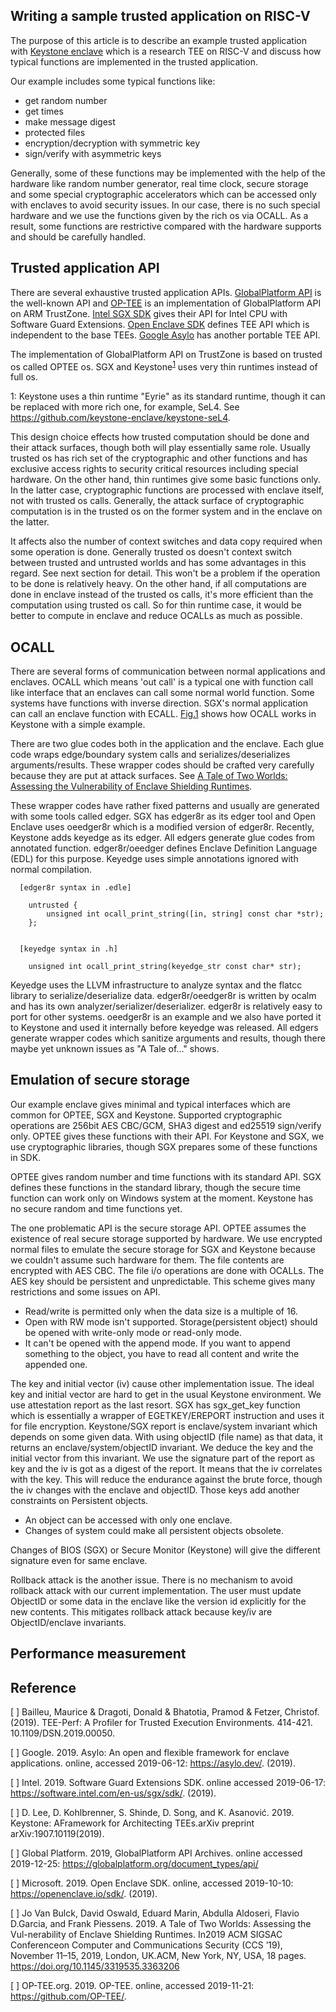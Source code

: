 ## Writing a sample trusted application on RISC-V

The purpose of this article is to describe an example trusted application with [Keystone enclave](https://keystone-enclave.org/) which is a research TEE on RISC-V and discuss how typical functions are implemented in the trusted application.

Our example includes some typical functions like:

* get random number
* get times
* make message digest
* protected files
* encryption/decryption with symmetric key
* sign/verify with asymmetric keys

Generally, some of these functions may be implemented with the help of the hardware like random number generator, real time clock, secure storage and some special cryptographic accelerators which can be accessed only with enclaves to avoid security issues.
In our case, there is no such special hardware and we use the functions given by the rich os via OCALL. As a result, some functions are restrictive compared with the hardware supports and should be carefully handled.

## Trusted application API

There are several exhaustive trusted application APIs. [GlobalPlatform API](https://globalplatform.org/document_types/api/) is the well-known API and [OP-TEE](https://www.op-tee.org/) is an implementation of GlobalPlatform API on ARM TrustZone.
[Intel SGX SDK](https://software.intel.com/en-us/sgx/sdk) gives their API for Intel CPU with Software Guard Extensions.
[Open Enclave SDK](https://openenclave.io/sdk/) defines TEE API which is independent to the base TEEs.
[Google Asylo](https://asylo.dev/) has another portable TEE API.

The implementation of GlobalPlatform API on TrustZone is based on trusted os called OPTEE os. SGX and Keystone<sup>[1](#myfootnote1)</sup> uses very thin runtimes instead of full os.

<a name="myfootnote1">1</a>: Keystone uses a thin runtime "Eyrie" as its standard runtime, though it can be replaced with more rich one, for example, SeL4. See https://github.com/keystone-enclave/keystone-seL4.

This design choice effects how trusted computation should be done and their attack surfaces, though both will play essentially same role.
Usually trusted os has rich set of the cryptographic and other functions and has exclusive access rights to security critical resources including special hardware. On the other hand, thin runtimes give some basic functions only. In the latter case, cryptographic functions are processed with enclave itself, not with trusted os calls.
Generally, the attack surface of cryptographic computation is in the trusted os on the former system and in the enclave on the latter.

It affects also the number of context switches and data copy required when some operation is done. Generally trusted os doesn't context switch between trusted and untrusted worlds and has some advantages in this regard. See next section for detail. This won't be a problem if the operation to be done is relatively heavy. On the other hand, if all computations are done in enclave instead of the trusted os calls, it's more efficient than the computation using trusted os call. So for thin runtime case, it would be better to compute in enclave and reduce OCALLs as much as possible.

## OCALL

There are several forms of communication between normal applications and enclaves. OCALL which means 'out call' is a typical one with function call like interface that an enclaves can call some normal world function. Some systems have functions with inverse direction. SGX's normal application can call an enclave function with ECALL. [Fig.1](http://192.168.100.100/vc707/junkyard/blob/master/ocall-howto.pdf) shows how OCALL works in Keystone with a simple example.

There are two glue codes both in the application and the enclave.
Each glue code wraps edge/boundary system calls and serializes/deserializes arguments/results. These wrapper codes should be crafted very carefully because they are put at attack surfaces. See [A Tale of Two Worlds: Assessing the Vulnerability of Enclave Shielding Runtimes](https://people.cs.kuleuven.be/~jo.vanbulck/ccs19-tale.pdf).

These wrapper codes have rather fixed patterns and usually are generated with some tools called edger. SGX has edger8r as its edger tool and Open Enclave uses oeedger8r which is a modified version of edger8r. Recently, Keystone adds keyedge as its edger. All edgers generate glue codes from annotated function. edger8r/oeedger defines Enclave Definition Language (EDL) for this purpose. Keyedge uses simple annotations ignored with normal compilation.


```
  [edger8r syntax in .edle]

    untrusted {
        unsigned int ocall_print_string([in, string] const char *str);
    };


  [keyedge syntax in .h]
  
    unsigned int ocall_print_string(keyedge_str const char* str);

```


Keyedge uses the LLVM infrastructure to analyze syntax and the flatcc library to serialize/deserialize data. edger8r/oeedger8r is written by ocalm and has its own analyzer/serializer/deserializer. edger8r is relatively easy to port for other systems. oeedger8r is an example and we also have ported it to Keystone and used it internally before keyedge was released. All edgers generate wrapper codes which sanitize arguments and results, though there maybe yet unknown issues as "A Tale of..." shows.

## Emulation of secure storage

Our example enclave gives minimal and typical interfaces which are common for OPTEE, SGX and Keystone. Supported cryptographic operations are 256bit AES CBC/GCM, SHA3 digest and ed25519 sign/verify only. OPTEE gives these functions with their API. For Keystone and SGX, we use cryptographic libraries, though SGX prepares some of these functions in SDK.

OPTEE gives random number and time functions with its standard API. SGX defines these functions in the standard library, though the secure time function can work only on Windows system at the moment. Keystone has no secure random and time functions yet.

The one problematic API is the secure storage API. OPTEE assumes the existence of real secure storage supported by hardware. We use encrypted normal files to emulate the secure storage for SGX and Keystone because we couldn't assume such hardware for them. The file contents are encrypted with AES CBC. The file i/o operations are done with OCALLs. The AES key should be persistent and unpredictable. This scheme gives many restrictions and some issues on API.

* Read/write is permitted only when the data size is a multiple of 16.
* Open with RW mode isn't supported. Storage(persistent object) should be opened with write-only mode or read-only mode.
* It can't be opened with the append mode. If you want to append something to the object, you have to read all content and write the appended one.

The key and initial vector (iv) cause other implementation issue. The ideal key and initial vector are hard to get in the usual Keystone environment. We use attestation report as the last resort. SGX has sgx_get_key function which is essentially a wrapper of EGETKEY/EREPORT instruction and uses it for file encryption. Keystone/SGX report is enclave/system invariant which depends on some given data. With using objectID (file name) as that data, it returns an enclave/system/objectID invariant. We deduce the key and the initial vector from this invariant.
We use the signature part of the report as key and the iv is got as a digest of the report. It means that the iv correlates with the key. This will reduce the endurance against the brute force, though the iv changes with the enclave and objectID.
Those keys add another constraints on Persistent objects. 

* An object can be accessed with only one enclave.
* Changes of system could make all persistent objects obsolete.

Changes of BIOS (SGX) or Secure Monitor (Keystone) will give the different signature even for same enclave.

Rollback attack is the another issue. There is no mechanism to avoid rollback attack with our current implementation. The user must update ObjectID or some data in the enclave like the version id explicitly for the new contents. This mitigates rollback attack because key/iv are ObjectID/enclave invariants.

## Performance measurement







## Reference

[ ] Bailleu, Maurice & Dragoti, Donald & Bhatotia, Pramod & Fetzer, Christof. (2019). TEE-Perf: A Profiler for Trusted Execution Environments. 414-421. 10.1109/DSN.2019.00050.

[ ] Google. 2019. Asylo: An open and flexible framework for enclave applications. online, accessed 2019-06-12: https://asylo.dev/. (2019).

[ ] Intel. 2019. Software Guard Extensions SDK. online accessed 2019-06-17: https://software.intel.com/en-us/sgx/sdk/. (2019).

[ ] D. Lee, D. Kohlbrenner, S. Shinde, D. Song, and K. Asanović. 2019. Keystone: AFramework for Architecting TEEs.arXiv preprint arXiv:1907.10119(2019).

[ ] Global Platform. 2019, GlobalPlatform API Archives. online accessed 2019-12-25: https://globalplatform.org/document_types/api/

[ ] Microsoft. 2019. Open Enclave SDK. online, accessed 2019-10-10: https://openenclave.io/sdk/. (2019).

[ ] Jo Van Bulck, David Oswald, Eduard Marin, Abdulla Aldoseri, Flavio D.Garcia, and Frank Piessens. 2019. A Tale of Two Worlds: Assessing the Vul-nerability of Enclave Shielding Runtimes. In2019 ACM SIGSAC Conferenceon Computer and Communications Security (CCS ’19), November 11–15, 2019, London, UK.ACM, New York, NY, USA, 18 pages. https://doi.org/10.1145/3319535.3363206

[ ] OP-TEE.org. 2019. OP-TEE. online, accessed 2019-11-21: https://github.com/OP-TEE/.

